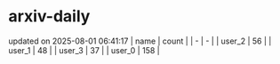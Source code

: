 # arxiv-daily
updated on 2025-08-01 06:41:17
| name | count |
| - | - |
| user_2 | 56 |
| user_1 | 48 |
| user_3 | 37 |
| user_0 | 158 |
